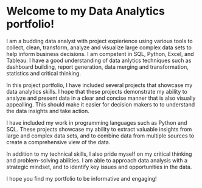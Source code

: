 # Welcome to my Data Analytics portfolio!
I am a budding data analyst with project expierience using various tools to collect, clean, transform, analyze and visualize large complex data sets to help inform business decisions. I am competent in SQL, Python, Excel, and Tableau. I have a good understanding of data anlytics techniques such as dashboard building, report generation, data merging and transformation, statistics and critical thinking.

In this project portfolio, I have included several projects that showcase my data analytics skills. I hope that these projects demonstrate my ability to analyze and present data in a clear and concise manner that is also visually appealling. This should make it easier for decision makers to to understand the data insights and take action.

I have included my work in programming languages such as Python and SQL. These projects showcase my ability to extract valuable insights from large and complex data sets, and to combine data from multiple sources to create a comprehensive view of the data.

In addition to my technical skills, I also pride myself on my critical thinking and problem-solving abilities. I am able to approach data analysis with a strategic mindset, and to identify key issues and opportunities in the data.

I hope you find my portfolio to be informative and engaging!
